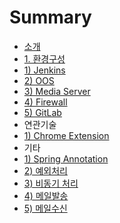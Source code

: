 # Summary

* [소개](README.md)
* [1. 환경구성](chapter1.md)
* [1\) Jenkins](1-jenkins.md)
* [2\) OOS](2-oos.md)
* [3\) Media Server](3-media-server.md)
* [4\) Firewall](4-firewall.md)
* [5\) GitLab](5-gitlab.md)
* 연관기술
* [1\) Chrome Extension](/2-1-chrome-extension.md)
* 기타
* [1\) Spring Annotation](1-spring-annotation.md)
* [2\) 예외처리](2-c608-c678-cc98-b9ac.md)
* [3\) 비동기 처리](3-be44-b3d9-ae30-cc98-b9ac.md)
* [4\) 메일발송](4-ba54-c77c-bc1c-c1a1.md)
* [5\) 메일수신](5-ba54-c77c-c218-c2e0.md)

